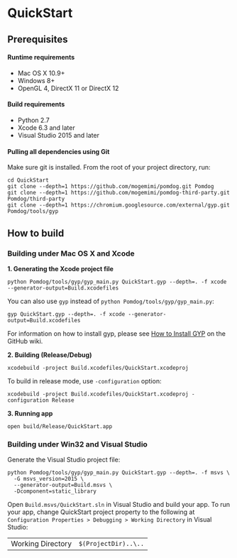 # QuickStart

## Prerequisites

#### Runtime requirements

* Mac OS X 10.9+
* Windows 8+
* OpenGL 4, DirectX 11 or DirectX 12

#### Build requirements

* Python 2.7
* Xcode 6.3 and later
* Visual Studio 2015 and later

#### Pulling all dependencies using Git

Make sure git is installed.
From the root of your project directory, run:

```shell
cd QuickStart
git clone --depth=1 https://github.com/mogemimi/pomdog.git Pomdog
git clone --depth=1 https://github.com/mogemimi/pomdog-third-party.git Pomdog/third-party
git clone --depth=1 https://chromium.googlesource.com/external/gyp.git Pomdog/tools/gyp
```

## How to build

### Building under Mac OS X and Xcode

**1. Generating the Xcode project file**

```shell
python Pomdog/tools/gyp/gyp_main.py QuickStart.gyp --depth=. -f xcode --generator-output=Build.xcodefiles
```

You can also use `gyp` instead of `python Pomdog/tools/gyp/gyp_main.py`:

```shell
gyp QuickStart.gyp --depth=. -f xcode --generator-output=Build.xcodefiles
```

For information on how to install gyp, please see [How to Install GYP](https://github.com/mogemimi/pomdog/wiki/How-to-Install-GYP) on the GitHub wiki.

**2. Building (Release/Debug)**

```shell
xcodebuild -project Build.xcodefiles/QuickStart.xcodeproj
```

To build in release mode, use `-configuration` option:

```shell
xcodebuild -project Build.xcodefiles/QuickStart.xcodeproj -configuration Release
```

**3. Running app**

```shell
open build/Release/QuickStart.app
```

### Building under Win32 and Visual Studio

Generate the Visual Studio project file:

```shell
python Pomdog/tools/gyp/gyp_main.py QuickStart.gyp --depth=. -f msvs \
  -G msvs_version=2015 \
  --generator-output=Build.msvs \
  -Dcomponent=static_library
```

Open `Build.msvs/QuickStart.sln` in Visual Studio and build your app.
To run your app, change QuickStart project property to the following
at `Configuration Properties > Debugging > Working Directory` in Visual Studio:

|||
|:----|:----|
|Working Directory|`$(ProjectDir)..\..`|
